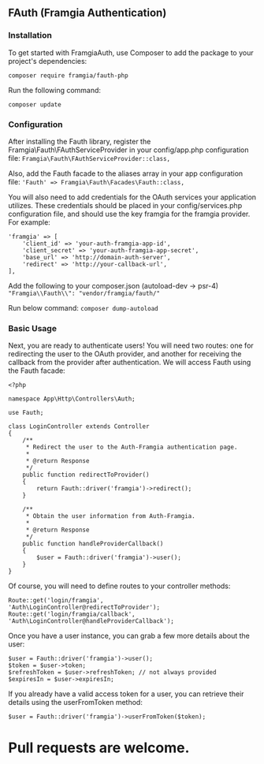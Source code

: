 ## FAuth (Framgia Authentication)

### Installation

To get started with FramgiaAuth, use Composer to add the package to your project's dependencies:

`composer require framgia/fauth-php`

Run the following command:

`composer update`

### Configuration
After installing the Fauth library, register the Framgia\Fauth\FAuthServiceProvider in your config/app.php configuration file:
`Framgia\Fauth\FAuthServiceProvider::class,`

Also, add the Fauth facade to the aliases array in your app configuration file:
`'Fauth' => Framgia\Fauth\Facades\Fauth::class,`

You will also need to add credentials for the OAuth services your application utilizes. These credentials should be placed in your config/services.php configuration file, and should use the key framgia for  the framgia provider. For example:

```
'framgia' => [
    'client_id' => 'your-auth-framgia-app-id',
    'client_secret' => 'your-auth-framgia-app-secret',
    'base_url' => 'http://domain-auth-server',
    'redirect' => 'http://your-callback-url',
],
```

Add the following to your composer.json (autoload-dev -> psr-4)
`"Framgia\\Fauth\\": "vendor/framgia/fauth/"`

Run below command:
`composer dump-autoload`

### Basic Usage
Next, you are ready to authenticate users! You will need two routes: one for redirecting the user to the OAuth provider, and another for receiving the callback from the provider after authentication. We will access Fauth using the Fauth facade:

```
<?php

namespace App\Http\Controllers\Auth;

use Fauth;

class LoginController extends Controller
{
    /**
     * Redirect the user to the Auth-Framgia authentication page.
     *
     * @return Response
     */
    public function redirectToProvider()
    {
        return Fauth::driver('framgia')->redirect();
    }

    /**
     * Obtain the user information from Auth-Framgia.
     *
     * @return Response
     */
    public function handleProviderCallback()
    {
        $user = Fauth::driver('framgia')->user();
    }
}
```

Of course, you will need to define routes to your controller methods:

```
Route::get('login/framgia', 'Auth\LoginController@redirectToProvider');
Route::get('login/framgia/callback', 'Auth\LoginController@handleProviderCallback');
```

Once you have a user instance, you can grab a few more details about the user:

```
$user = Fauth::driver('framgia')->user();
$token = $user->token;
$refreshToken = $user->refreshToken; // not always provided
$expiresIn = $user->expiresIn;
```
If you already have a valid access token for a user, you can retrieve their details using the userFromToken method:

`$user = Fauth::driver('framgia')->userFromToken($token);`

# Pull requests are welcome.
